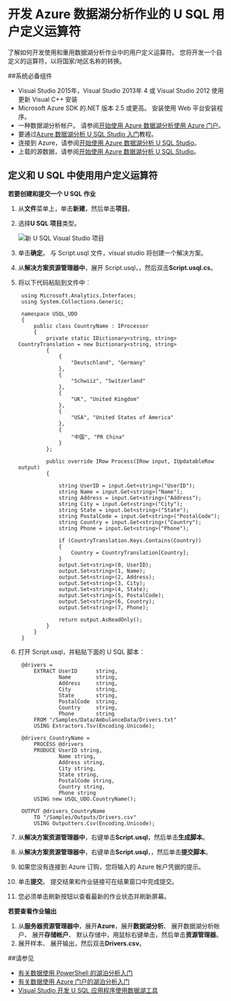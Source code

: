<properties 
   pageTitle="开发 Azure 数据湖分析作业的 U SQL 用户定义运算符 |Azure" 
   description="了解如何开发使用和重用数据湖分析作业中的用户定义运算符。 " 
   services="data-lake-analytics" 
   documentationCenter="" 
   authors="edmacauley" 
   manager="jhubbard" 
   editor="cgronlun"/>
 
<tags
   ms.service="data-lake-analytics"
   ms.devlang="na"
   ms.topic="article"
   ms.tgt_pltfrm="na"
   ms.workload="big-data" 
   ms.date="05/16/2016"
   ms.author="edmaca"/>


# <a name="develop-u-sql-user-defined-operators-for-azure-data-lake-analytics-jobs"></a>开发 Azure 数据湖分析作业的 U SQL 用户定义运算符

了解如何开发使用和重用数据湖分析作业中的用户定义运算符。 您将开发一个自定义的运算符，以将国家/地区名称的转换。

##<a name="prerequisites"></a>系统必备组件

- Visual Studio 2015年，Visual Studio 2013年 4 或 Visual Studio 2012 使用更新 Visual C++ 安装 
- Microsoft Azure SDK 的.NET 版本 2.5 或更高。  安装使用 Web 平台安装程序。
- 一种数据湖分析帐户。  请参阅[开始使用 Azure 数据湖分析使用 Azure 门户](data-lake-analytics-get-started-portal.md)。
- 要通过[Azure 数据湖分析 U SQL Studio 入门](data-lake-analytics-u-sql-get-started.md)教程。
- 连接到 Azure，请参阅[开始使用 Azure 数据湖分析 U SQL Studio](data-lake-analytics-u-sql-get-started.md#connect-to-azure)。 
- 上载的源数据，请参阅[开始使用 Azure 数据湖分析 U SQL Studio](data-lake-analytics-u-sql-get-started.md#upload-source-data-files)。 

## <a name="define-and-use-user-defined-operator-in-u-sql"></a>定义和 U SQL 中使用用户定义运算符

**若要创建和提交一个 U SQL 作业** 

1. 从**文件**菜单上，单击**新建**，然后单击**项目**。
2. 选择**U SQL 项目**类型。

    ![新 U SQL Visual Studio 项目](./media/data-lake-analytics-data-lake-tools-get-started/data-lake-analytics-data-lake-tools-new-project.png)

3. 单击**确定**。 与 Script.usql 文件，visual studio 将创建一个解决方案。
4. 从**解决方案资源管理器中**，展开 Script.usql，，然后双击**Script.usql.cs**。
5. 将以下代码粘贴到文件中︰

        using Microsoft.Analytics.Interfaces;
        using System.Collections.Generic;
        
        namespace USQL_UDO
        {
            public class CountryName : IProcessor
            {
                private static IDictionary<string, string> CountryTranslation = new Dictionary<string, string>
                {
                    {
                        "Deutschland", "Germany"
                    },
                    {
                        "Schwiiz", "Switzerland"
                    },
                    {
                        "UK", "United Kingdom"
                    },
                    {
                        "USA", "United States of America"
                    },
                    {
                        "中国", "PR China"
                    }
                };
        
                public override IRow Process(IRow input, IUpdatableRow output)
                {
        
                    string UserID = input.Get<string>("UserID");
                    string Name = input.Get<string>("Name");
                    string Address = input.Get<string>("Address");
                    string City = input.Get<string>("City");
                    string State = input.Get<string>("State");
                    string PostalCode = input.Get<string>("PostalCode");
                    string Country = input.Get<string>("Country");
                    string Phone = input.Get<string>("Phone");
        
                    if (CountryTranslation.Keys.Contains(Country))
                    {
                        Country = CountryTranslation[Country];
                    }
                    output.Set<string>(0, UserID);
                    output.Set<string>(1, Name);
                    output.Set<string>(2, Address);
                    output.Set<string>(3, City);
                    output.Set<string>(4, State);
                    output.Set<string>(5, PostalCode);
                    output.Set<string>(6, Country);
                    output.Set<string>(7, Phone);
        
                    return output.AsReadOnly();
                }
            }
        }

5. 打开 Script.usql，并粘贴下面的 U SQL 脚本︰

        @drivers =
            EXTRACT UserID      string,
                    Name        string,
                    Address     string,
                    City        string,
                    State       string,
                    PostalCode  string,
                    Country     string,
                    Phone       string
            FROM "/Samples/Data/AmbulanceData/Drivers.txt"
            USING Extractors.Tsv(Encoding.Unicode);
        
        @drivers_CountryName =
            PROCESS @drivers
            PRODUCE UserID string,
                    Name string,
                    Address string,
                    City string,
                    State string,
                    PostalCode string,
                    Country string,
                    Phone string
            USING new USQL_UDO.CountryName();    
        
        OUTPUT @drivers_CountryName
            TO "/Samples/Outputs/Drivers.csv"
            USING Outputters.Csv(Encoding.Unicode);

6. 从**解决方案资源管理器中**，右键单击**Script.usql**，然后单击**生成脚本**。
6. 从**解决方案资源管理器中**，右键单击**Script.usql**，，然后单击**提交脚本**。
7. 如果您没有连接到 Azure 订购，您将输入的 Azure 帐户凭据的提示。
7. 单击**提交**。 提交结果和作业链接可在结果窗口中完成提交。
8. 您必须单击刷新按钮以查看最新的作业状态并刷新屏幕。

**若要查看作业输出**

1. 从**服务器资源管理器中**，展开**Azure**，展开**数据湖分析**、 展开数据湖分析帐户、 展开**存储帐户**、 默认存储中，用鼠标右键单击，然后单击**资源管理器**。 
2. 展开样本、 展开输出，然后双击**Drivers.csv**。


##<a name="see-also"></a>请参见

- [有关数据使用 PowerShell 的湖泊分析入门](data-lake-analytics-get-started-powershell.md)
- [有关数据使用 Azure 门户的湖泊分析入门](data-lake-analytics-get-started-portal.md)
- [Visual Studio 开发 U SQL 应用程序使用数据湖工具](data-lake-analytics-data-lake-tools-get-started.md)
